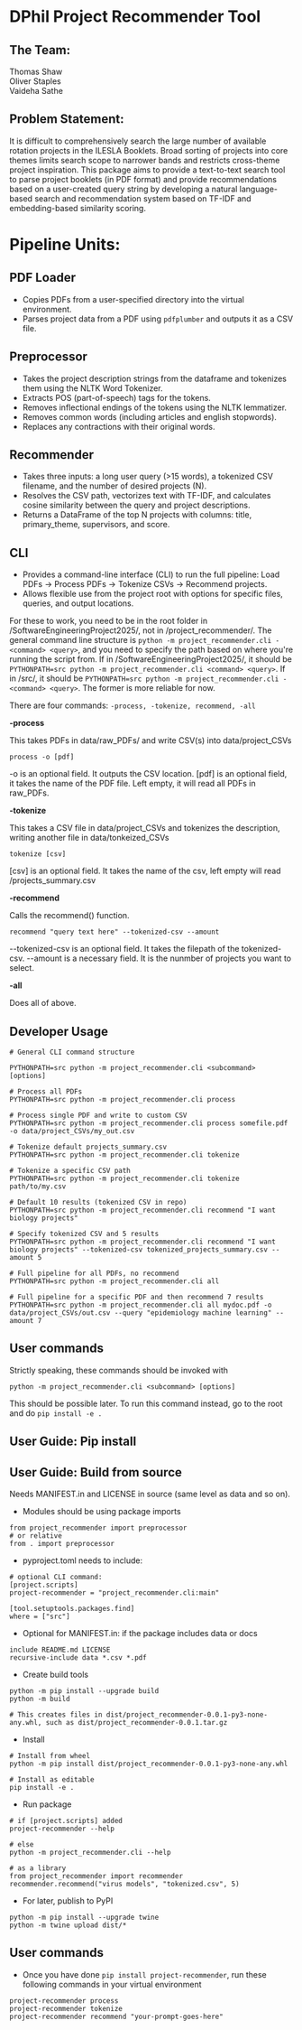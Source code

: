 # DPhil Project Recommender Tool 
## The Team:
Thomas Shaw\
Oliver Staples\
Vaideha Sathe

## Problem Statement:
It is difficult to comprehensively search the large number of available rotation projects in the ILESLA Booklets. Broad sorting of projects into core themes limits search scope to narrower bands and restricts cross-theme project inspiration. This package aims to provide a text-to-text search tool to parse project booklets (in PDF format) and provide recommendations based on a user-created query string by developing a natural language-based search and recommendation system based on TF-IDF and embedding-based similarity scoring.

# Pipeline Units:
## PDF Loader
* Copies PDFs from a user-specified directory into the virtual environment.
* Parses project data from a PDF using `pdfplumber` and outputs it as a CSV file.

## Preprocessor
* Takes the project description strings from the dataframe and tokenizes them using the NLTK Word Tokenizer.
* Extracts POS (part-of-speech) tags for the tokens.
* Removes inflectional endings of the tokens using the NLTK lemmatizer.
* Removes common words (including articles and english stopwords).
* Replaces any contractions with their original words.

## Recommender
* Takes three inputs: a long user query (>15 words), a tokenized CSV filename, and the number of desired projects (N).
* Resolves the CSV path, vectorizes text with TF-IDF, and calculates cosine similarity between the query and project descriptions.
* Returns a DataFrame of the top N projects with columns: title, primary_theme, supervisors, and score.

## CLI
* Provides a command-line interface (CLI) to run the full pipeline: Load PDFs → Process PDFs → Tokenize CSVs → Recommend projects.
* Allows flexible use from the project root with options for specific files, queries, and output locations.

For these to work, you need to be in the root folder in /SoftwareEngineeringProject2025/, not in /project_recommender/. The general command line structure is `python -m project_recommender.cli -<command> <query>`, and you need to specify the path based on where you're running the script from. If in /SoftwareEngineeringProject2025/, it should be `PYTHONPATH=src python -m project_recommender.cli <command> <query>`. If in /src/, it should be `PYTHONPATH=src python -m project_recommender.cli -<command> <query>`. The former is more reliable for now.

There are four commands: ```-process, -tokenize, recommend, -all```

**-process**

This takes PDFs in data/raw_PDFs/ and write CSV(s) into data/project_CSVs

```
process -o [pdf] 
```

-o is an optional field. It outputs the CSV location.
[pdf] is an optional field, it takes the name of the PDF file. Left empty, it will read all PDFs in raw_PDFs.

**-tokenize**

This takes a CSV file in data/project_CSVs and tokenizes the description, writing another file in data/tonkeized_CSVs

`tokenize [csv]`

[csv] is an optional field. It takes the name of the csv, left empty will read /projects_summary.csv

**-recommend**

Calls the recommend() function.

```recommend "query text here" --tokenized-csv --amount```

--tokenized-csv is an optional field. It takes the filepath of the tokenized-csv.
--amount is a necessary field. It is the nunmber of projects you want to select.

**-all**

Does all of above.

## Developer Usage

```
# General CLI command structure

PYTHONPATH=src python -m project_recommender.cli <subcommand> [options]
```

```
# Process all PDFs
PYTHONPATH=src python -m project_recommender.cli process

# Process single PDF and write to custom CSV
PYTHONPATH=src python -m project_recommender.cli process somefile.pdf -o data/project_CSVs/my_out.csv
```

```
# Tokenize default projects_summary.csv
PYTHONPATH=src python -m project_recommender.cli tokenize

# Tokenize a specific CSV path
PYTHONPATH=src python -m project_recommender.cli tokenize path/to/my.csv
```

```
# Default 10 results (tokenized CSV in repo)
PYTHONPATH=src python -m project_recommender.cli recommend "I want biology projects"

# Specify tokenized CSV and 5 results
PYTHONPATH=src python -m project_recommender.cli recommend "I want biology projects" --tokenized-csv tokenized_projects_summary.csv --amount 5
```

```
# Full pipeline for all PDFs, no recommend
PYTHONPATH=src python -m project_recommender.cli all

# Full pipeline for a specific PDF and then recommend 7 results
PYTHONPATH=src python -m project_recommender.cli all mydoc.pdf -o data/project_CSVs/out.csv --query "epidemiology machine learning" --amount 7
```
## User commands
Strictly speaking, these commands should be invoked with 

```
python -m project_recommender.cli <subcommand> [options]
```

This should be possible later.
To run this command instead, go to the root and do `pip install -e .`

## User Guide: Pip install
## User Guide: Build from source

Needs MANIFEST.in and LICENSE in source (same level as data and so on).

* Modules should be using package imports
```
from project_recommender import preprocessor
# or relative
from . import preprocessor
```

* pyproject.toml needs to include:
```
# optional CLI command:
[project.scripts]
project-recommender = "project_recommender.cli:main"

[tool.setuptools.packages.find]
where = ["src"]
```

* Optional for MANIFEST.in: if the package includes data or docs
```
include README.md LICENSE
recursive-include data *.csv *.pdf
```

* Create build tools
```
python -m pip install --upgrade build
python -m build

# This creates files in dist/project_recommender-0.0.1-py3-none-any.whl, such as dist/project_recommender-0.0.1.tar.gz
```

* Install
```
# Install from wheel
python -m pip install dist/project_recommender-0.0.1-py3-none-any.whl

# Install as editable
pip install -e .
```

* Run package
```
# if [project.scripts] added
project-recommender --help

# else
python -m project_recommender.cli --help

# as a library
from project_recommender import recommender
recommender.recommend("virus models", "tokenized.csv", 5)
```

* For later, publish to PyPI
```
python -m pip install --upgrade twine
python -m twine upload dist/*
```

## User commands

* Once you have done `pip install project-recommender`, run these following commands in your virtual environment
  
```
project-recommender process
project-recommender tokenize
project-recommender recommend "your-prompt-goes-here"
```
